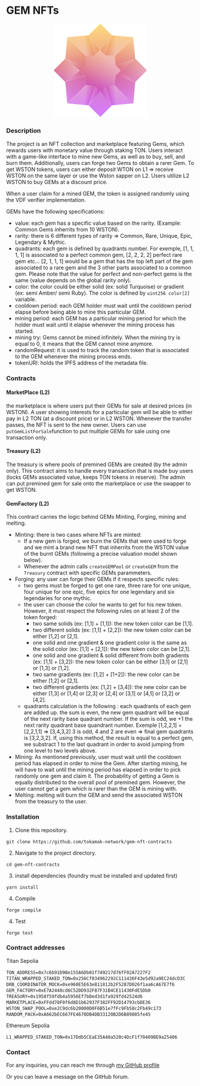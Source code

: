 # GEM NFTs

<div align="center">
<img src="images/gem.png" alt="Mythic gem" width="250" />
</div>

### Description

The project is an NFT collection and marketplace featuring Gems, which rewards users with monetary value through staking TON. Users interact with a game-like interface to mine new Gems, as well as to buy, sell, and burn them. Additionally, users can forge two Gems to obtain a rarer Gem. To get WSTON tokens, users can either deposit WTON on L1 => receive WSTON on the same layer or use the Wston sapper on L2. Users utilize L2 WSTON to buy GEMs at a discount price. 

When a user claim for a mined GEM, the token is assigned randomly using the VDF verifier implementation.

GEMs have the following specifications:
- value: each gem has a specific value based on the rarity. (Example: Common Gems inherrits from 10 WSTON).
- rarity: there is 6 different types of rarity => Common, Rare, Unique, Epic, Legendary & Mythic.
- quadrants: each gem is defined by quadrants number. For exemple, [1, 1, 1, 1] is associated to a perfect common gem, [2, 2, 2, 2] perfect rare gem etc...
[2, 1, 1, 1] would be a gem that has the top left part of the gem associated to a rare gem and the 3 other parts associated to a common gem. Please note that the value for perfect and non-perfect gems is the same (value depends on the global rarity only).
- color: the color could be either solid (ex: solid Turquoise) or gradient (ex: semi Amber/ semi Ruby). The color is defined by ```uint256 color[2]``` variable.
- cooldown period: each GEM holder must wait until the cooldown period elapse before being able to mine this particular GEM. 
- mining period: each GEM has a particular mining period for which the holder must wait until it elapse whenever the mining process has started.
- mining try: Gems cannot be mined infinitely. When the mining try is equal to 0, it means that the GEM cannot mine anymore.
- randomRequest: it is used to track the random token that is associated to the GEM whenever the mining process ends. 
- tokenURI: holds the IPFS address of the metadata file.


### Contracts

#### MarketPlace (L2)

the marketplace is where users put their GEMs for sale at desired prices (in WSTON). A user showing interests for a particular gem will be able to either pay in L2 TON (at a discount price) or in L2 WSTON. Whenever the transfer passes, the NFT is sent to the new owner. Users can use ```putGemListForSale```function to put multiple GEMs for sale using one transaction only.

#### Treasury (L2)

The treasury is where pools of premined GEMs are created (by the admin only). This contract aims to handle every transaction that is made buy users (locks GEMs associated value, keeps TON tokens in reserve). The admin can put premined gem for sale onto the marketplace or use the swapper to get WSTON.  

#### GemFactory (L2)

This contract carries the logic behind GEMs Minting, Forging, mining and melting.
- Minting: there is two cases where NFTs are minted: 
    - If a new gem is forged, we burn the GEMs that were used to forge and we mint a brand new NFT that inherrits from the WSTON value of the burnt GEMs (following a precise valuation model shown below). 
    - Whenever the admin calls ```createGEMPool``` or ```createGEM``` from the ```Treasury``` contract with specific GEMs parammeters.
- Forging: any user can forge their GEMs if it respects specific rules:
    - two gems must be forged to get one rare, three rare for one unique, four unique for one epic, five epics for one legendary and six legendaries for one mythic.
    - the user can choose the color he wants to get for his new token. However, it must respect the following rules on at least 2 of the token forged: 
        - two same solids (ex: [1,1] + [1,1]): the new token color can be [1,1].
        - two different solids (ex: [1,1] + [2,2]): the new token color can be either [1,2] or [2,1].
        - one solid and one gradient & one gradient color is the same as the solid color (ex: [1,1] + [2,1]): the new token color can be [2,1].
        - one solid and one gradient & solid different from both gradients (ex: [1,1] + [3,2]): the new token color can be either [3,1] or [2,1] or [1,3] or [1,2].
        - two same gradients (ex: [1,2] + [1+2]): the new color can be either [1,2] or [2,1].
        - two different gradients (ex: [1,2] + [3,4]): the new color can be either [1,3] or [1,4] or [2,3] or [2,4] or [3,1] or [4,1] or [3,2] or [4,2].
    - quadrants calculation is the following : each quadrants of each gem are added up. the sum is even, the new gem quadrant will be equal of the next rarity base quadrant number. If the sum is odd, we +1 the next rarity quadrant base quandrant number. Exemple [1,2,2,1] + [2,2,1,1] => [3,4,3,2] 3 is odd, 4 and 2 are even => final gem quadrants is [3,2,3,2]. If, using this method, the result is equal to a perfect gem, we substract 1 to the last quadrant in order to avoid jumping from one level to two levels above.
- Mining: As mentioned previously, user must wait until the cooldown period has elapsed in order to mine the Gem. After starting mining, he will have to wait until the mining period has elapsed in order to pick randomly one gem and claim it. The probability of getting a Gem is equally distributed to the overall pool of premined gem. However, the user cannot get a gem which is rarer than the GEM is mining with.
- Melting: melting will burn the GEM and send the associated WSTON from the treasury to the user.


### Installation

1.  Clone this repository.
```
git clone https://github.com/tokamak-network/gem-nft-contracts
```

2. Navigate to the project directory.
```
cd gem-nft-contracts
```

3. install dependencies (foundry must be installed and updated first)
```
yarn install
```

4. Compile 
```
forge compile
```

4. Test
```
forge test
```

### Contract addresses

Titan Sepolia
```
TON_ADDRESS=0x7c6b91D9Be155A6Db01f749217d76fF02A7227F2
TITAN_WRAPPED_STAKED_TON=0x256Cf034962292C111436F43e5d92a9EC24dcD3C
DRB_COORDINATOR_MOCK=0xe960E5E63e811812b2F5287D026f1aa6cA67E7f6
GEM_FACTORY=0xE7A2448cd6C52DD932F87F31B4CE11430FdE5Db0
TREASURY=0x1958f59fdb4a5956Ef7bDed3d1fa929fd42524d6
MARKETPLACE=0xFFdd70F0f6d8D1b62937F382FF92D14793cbDE36
WSTON_SWAP_POOL=0xe2C9dc6b20000D0F6B51e7fFc9Fb58c2Fb49c173
RANDOM_PACK=0xA662bEC667FE4670DB4DB33120B2D6B89885fe45
```

Ethereum Sepolia
```
L1_WRAPPED_STAKED_TON=0x17Ddb5CEaE35A40a520c4DcF1f70409BE9a25406
```


### Contact

For any inquiries, you can reach me through [my GitHub profile](https://github.com/mehdi-defiesta)

Or you can leave a message on the GitHub forum. 